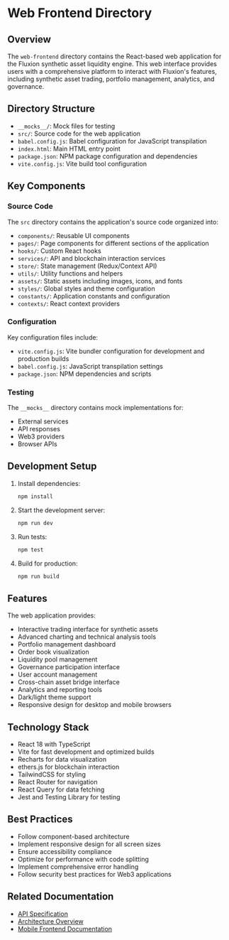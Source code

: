 # Web Frontend Directory

## Overview

The `web-frontend` directory contains the React-based web application for the Fluxion synthetic asset liquidity engine. This web interface provides users with a comprehensive platform to interact with Fluxion's features, including synthetic asset trading, portfolio management, analytics, and governance.

## Directory Structure

- `__mocks__/`: Mock files for testing
- `src/`: Source code for the web application
- `babel.config.js`: Babel configuration for JavaScript transpilation
- `index.html`: Main HTML entry point
- `package.json`: NPM package configuration and dependencies
- `vite.config.js`: Vite build tool configuration

## Key Components

### Source Code

The `src` directory contains the application's source code organized into:

- `components/`: Reusable UI components
- `pages/`: Page components for different sections of the application
- `hooks/`: Custom React hooks
- `services/`: API and blockchain interaction services
- `store/`: State management (Redux/Context API)
- `utils/`: Utility functions and helpers
- `assets/`: Static assets including images, icons, and fonts
- `styles/`: Global styles and theme configuration
- `constants/`: Application constants and configuration
- `contexts/`: React context providers

### Configuration

Key configuration files include:

- `vite.config.js`: Vite bundler configuration for development and production builds
- `babel.config.js`: JavaScript transpilation settings
- `package.json`: NPM dependencies and scripts

### Testing

The `__mocks__` directory contains mock implementations for:
- External services
- API responses
- Web3 providers
- Browser APIs

## Development Setup

1. Install dependencies:
   ```bash
   npm install
   ```

2. Start the development server:
   ```bash
   npm run dev
   ```

3. Run tests:
   ```bash
   npm test
   ```

4. Build for production:
   ```bash
   npm run build
   ```

## Features

The web application provides:

- Interactive trading interface for synthetic assets
- Advanced charting and technical analysis tools
- Portfolio management dashboard
- Order book visualization
- Liquidity pool management
- Governance participation interface
- User account management
- Cross-chain asset bridge interface
- Analytics and reporting tools
- Dark/light theme support
- Responsive design for desktop and mobile browsers

## Technology Stack

- React 18 with TypeScript
- Vite for fast development and optimized builds
- Recharts for data visualization
- ethers.js for blockchain interaction
- TailwindCSS for styling
- React Router for navigation
- React Query for data fetching
- Jest and Testing Library for testing

## Best Practices

- Follow component-based architecture
- Implement responsive design for all screen sizes
- Ensure accessibility compliance
- Optimize for performance with code splitting
- Implement comprehensive error handling
- Follow security best practices for Web3 applications

## Related Documentation

- [API Specification](../docs/API_SPEC.md)
- [Architecture Overview](../docs/ARCHITECTURE.md)
- [Mobile Frontend Documentation](../mobile-frontend/README.md)
